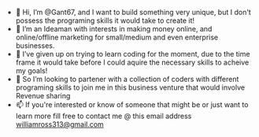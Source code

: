 - 👋 Hi, I’m @Gant67, and I want to build something very unique, but I don't possess the programing skills it would take to create it!
- 👀 I’m an Ideaman with interests in making money online, and online/offline marketing for small/medium and even enterprise businesses.
- 🌱 I’ve given up on trying to learn coding for the moment, due to the time frame it would take before I could aquire the necessary skills to acheive my goals! 
- 💞️ So I’m looking to partener with a collection of coders with different programing skills to join me in this business venture that would involve Revenue sharing 
- 📫 If you're interested or know of someone that might be or just want to learn more fill free to contact me @ this email address williamross313@gmail.com

<!---
Gant67/Gant67 is a ✨ special ✨ repository because its `README.md` (this file) appears on your GitHub profile.
You can click the Preview link to take a look at your changes.
--->

